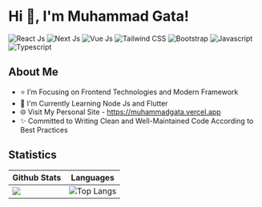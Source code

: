 # Hi 👋, I'm Muhammad Gata!

![React Js](https://img.shields.io/badge/react-%2320232a.svg?style=for-the-badge&logo=react&logoColor=%2361DAFB) ![Next Js](https://img.shields.io/badge/Next-black?style=for-the-badge&logo=next.js&logoColor=white) ![Vue Js](https://img.shields.io/badge/vuejs-%2335495e.svg?style=for-the-badge&logo=vuedotjs&logoColor=%234FC08D) ![Tailwind CSS](https://img.shields.io/badge/tailwindcss-%2300A9BE.svg?style=for-the-badge&logo=tailwindcss&logoColor=white) ![Bootstrap](https://img.shields.io/badge/bootstrap-%23563D7C.svg?style=for-the-badge&logo=bootstrap&logoColor=white) ![Javascript](https://img.shields.io/badge/javascript-%23323330.svg?style=for-the-badge&logo=javascript&logoColor=%23F7DF1E) ![Typescript](https://img.shields.io/badge/typescript-%23007ACC.svg?style=for-the-badge&logo=typescript&logoColor=white)

## About Me
- ⭐ I’m Focusing on Frontend Technologies and Modern Framework
- 🌱 I'm Currently Learning Node Js and Flutter
- 🌐 Visit My Personal Site - https://muhammadgata.vercel.app
- ✨ Committed to Writing Clean and Well-Maintained Code According to Best Practices
  
## Statistics

| Github Stats                                                                                                                           | Languages                                                                                                                                                        |
| -------------------------------------------------------------------------------------------------------------------------------------- | ---------------------------------------------------------------------------------------------------------------------------------------------------------------- |
| ![](https://github-readme-stats.vercel.app/api?username=nzrmm&show_icons=true&title_color=007bff&text_color=e7e7e7&icon_color=007bff&bg_color=171c28) | ![Top Langs](https://github-readme-stats.vercel.app/api/top-langs/?username=nzrmm&layout=compact&title_color=007bff&text_color=e7e7e7&icon_color=007bff&bg_color=171c28) |
